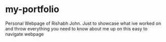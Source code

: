 # my-portfolio
Personal Webpage of Rishabh John. Just to showcase what ive worked on and throw everything you need to know about me up on this easy to navigate webpage
